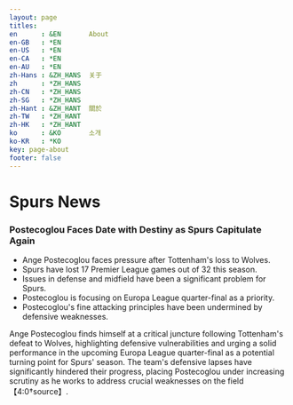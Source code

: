 ```yaml
---
layout: page
titles:
en      : &EN       About
en-GB   : *EN
en-US   : *EN
en-CA   : *EN
en-AU   : *EN
zh-Hans : &ZH_HANS  关于
zh      : *ZH_HANS
zh-CN   : *ZH_HANS
zh-SG   : *ZH_HANS
zh-Hant : &ZH_HANT  關於
zh-TW   : *ZH_HANT
zh-HK   : *ZH_HANT
ko      : &KO       소개
ko-KR   : *KO
key: page-about
footer: false
---
```



# Spurs News

### Postecoglou Faces Date with Destiny as Spurs Capitulate Again

- Ange Postecoglou faces pressure after Tottenham's loss to Wolves.
- Spurs have lost 17 Premier League games out of 32 this season.
- Issues in defense and midfield have been a significant problem for Spurs.
- Postecoglou is focusing on Europa League quarter-final as a priority.
- Postecoglou's fine attacking principles have been undermined by defensive weaknesses.

Ange Postecoglou finds himself at a critical juncture following Tottenham's defeat to Wolves, highlighting defensive vulnerabilities and urging a solid performance in the upcoming Europa League quarter-final as a potential turning point for Spurs' season. The team's defensive lapses have significantly hindered their progress, placing Postecoglou under increasing scrutiny as he works to address crucial weaknesses on the field【4:0†source】.

